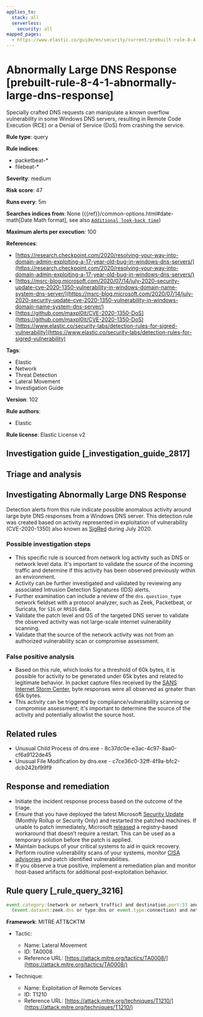 ```yaml
---
applies_to:
  stack: all
  serverless:
    security: all
mapped_pages:
  - https://www.elastic.co/guide/en/security/current/prebuilt-rule-8-4-1-abnormally-large-dns-response.html
---
```


# Abnormally Large DNS Response [prebuilt-rule-8-4-1-abnormally-large-dns-response]

Specially crafted DNS requests can manipulate a known overflow vulnerability in some Windows DNS servers, resulting in Remote Code Execution (RCE) or a Denial of Service (DoS) from crashing the service.

**Rule type**: query

**Rule indices**:

* packetbeat-*
* filebeat-*

**Severity**: medium

**Risk score**: 47

**Runs every**: 5m

**Searches indices from**: None ({{ref}}/common-options.html#date-math[Date Math format], see also [`Additional look-back time`](docs-content://solutions/security/detect-and-alert/create-detection-rule.md#rule-schedule))

**Maximum alerts per execution**: 100

**References**:

* [https://research.checkpoint.com/2020/resolving-your-way-into-domain-admin-exploiting-a-17-year-old-bug-in-windows-dns-servers/](https://research.checkpoint.com/2020/resolving-your-way-into-domain-admin-exploiting-a-17-year-old-bug-in-windows-dns-servers/)
* [https://msrc-blog.microsoft.com/2020/07/14/july-2020-security-update-cve-2020-1350-vulnerability-in-windows-domain-name-system-dns-server/](https://msrc-blog.microsoft.com/2020/07/14/july-2020-security-update-cve-2020-1350-vulnerability-in-windows-domain-name-system-dns-server/)
* [https://github.com/maxpl0it/CVE-2020-1350-DoS](https://github.com/maxpl0it/CVE-2020-1350-DoS)
* [https://www.elastic.co/security-labs/detection-rules-for-sigred-vulnerability](https://www.elastic.co/security-labs/detection-rules-for-sigred-vulnerability)

**Tags**:

* Elastic
* Network
* Threat Detection
* Lateral Movement
* Investigation Guide

**Version**: 102

**Rule authors**:

* Elastic

**Rule license**: Elastic License v2

## Investigation guide [_investigation_guide_2817]

## Triage and analysis

## Investigating Abnormally Large DNS Response

Detection alerts from this rule indicate possible anomalous activity around large byte DNS responses from a Windows DNS
server. This detection rule was created based on activity represented in exploitation of vulnerability (CVE-2020-1350)
also known as [SigRed](https://www.elastic.co/blog/detection-rules-for-sigred-vulnerability) during July 2020.

### Possible investigation steps

- This specific rule is sourced from network log activity such as DNS or network level data. It's important to validate
the source of the incoming traffic and determine if this activity has been observed previously within an environment.
- Activity can be further investigated and validated by reviewing any associated Intrusion Detection Signatures (IDS) alerts.
- Further examination can include a review of the `dns.question_type` network fieldset with a protocol analyzer, such as
Zeek, Packetbeat, or Suricata, for `SIG` or `RRSIG` data.
- Validate the patch level and OS of the targeted DNS server to validate the observed activity was not large-scale
internet vulnerability scanning.
- Validate that the source of the network activity was not from an authorized vulnerability scan or compromise assessment.

### False positive analysis

- Based on this rule, which looks for a threshold of 60k bytes, it is possible for activity to be generated under 65k bytes
and related to legitimate behavior.  In packet capture files received by the [SANS Internet Storm Center](https://isc.sans.edu/forums/diary/PATCH+NOW+SIGRed+CVE20201350+Microsoft+DNS+Server+Vulnerability/26356/), byte responses
were all observed as greater than 65k bytes.
- This activity can be triggered by compliance/vulnerability scanning or compromise assessment; it's important to
determine the source of the activity and potentially allowlist the source host.

## Related rules

- Unusual Child Process of dns.exe - 8c37dc0e-e3ac-4c97-8aa0-cf6a9122de45
- Unusual File Modification by dns.exe - c7ce36c0-32ff-4f9a-bfc2-dcb242bf99f9

## Response and remediation

- Initiate the incident response process based on the outcome of the triage.
- Ensure that you have deployed the latest Microsoft [Security Update](https://portal.msrc.microsoft.com/en-US/security-guidance/advisory/CVE-2020-1350)
(Monthly Rollup or Security Only) and restarted the patched machines. If unable to patch immediately, Microsoft [released](https://support.microsoft.com/en-us/help/4569509/windows-dns-server-remote-code-execution-vulnerability)
a registry-based workaround that doesn’t require a restart. This can be used as a temporary solution before the patch is applied.
- Maintain backups of your critical systems to aid in quick recovery.
- Perform routine vulnerability scans of your systems, monitor [CISA advisories](https://us-cert.cisa.gov/ncas/current-activity) and patch identified vulnerabilities.
- If you observe a true positive, implement a remediation plan and monitor host-based artifacts for additional post-exploitation behavior.

## Rule query [_rule_query_3216]

```js
event.category:(network or network_traffic) and destination.port:53 and
  (event.dataset:zeek.dns or type:dns or event.type:connection) and network.bytes > 60000
```

**Framework**: MITRE ATT&CKTM

* Tactic:

    * Name: Lateral Movement
    * ID: TA0008
    * Reference URL: [https://attack.mitre.org/tactics/TA0008/](https://attack.mitre.org/tactics/TA0008/)

* Technique:

    * Name: Exploitation of Remote Services
    * ID: T1210
    * Reference URL: [https://attack.mitre.org/techniques/T1210/](https://attack.mitre.org/techniques/T1210/)



